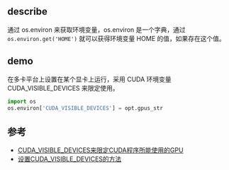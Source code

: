 ## describe

通过 os.environ 来获取环境变量，os.environ 是一个字典，通过 `os.environ.get('HOME')` 就可以获得环境变量 HOME 的值，如果存在这个值。

## demo

在多卡平台上设置在某个显卡上运行，采用 CUDA 环境变量 CUDA_VISIBLE_DEVICES 来限定使用。

```python
import os
os.environ['CUDA_VISIBLE_DEVICES'] = opt.gpus_str
```


## 参考

- [CUDA_VISIBLE_DEVICES来限定CUDA程序所能使用的GPU](https://zhuanlan.zhihu.com/p/157295475)
- [设置CUDA_VISIBLE_DEVICES的方法](https://blog.csdn.net/B_DATA_NUIST/article/details/107973053)